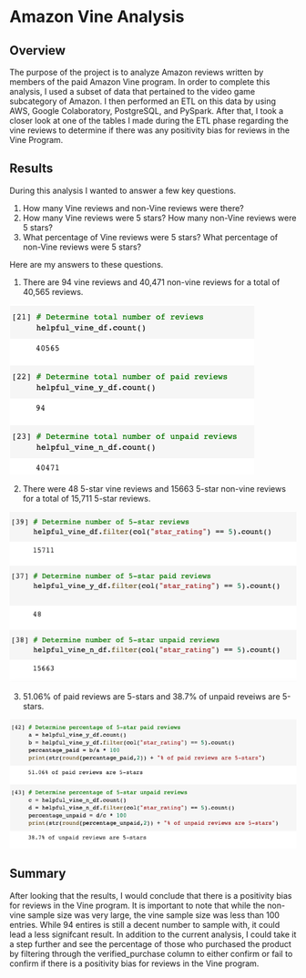 # Amazon Vine Analysis

## Overview 

The purpose of the project is to analyze Amazon reviews written by members of the paid Amazon Vine program. In order to complete this analysis, I used a subset of data that pertained to the video game subcategory of Amazon. I then performed an ETL on this data by using AWS, Google Colaboratory, PostgreSQL, and PySpark. After that, I took a closer look at one of the tables I made during the ETL phase regarding the vine reviews to determine if there was any positivity bias for reviews in the Vine Program.

## Results
 
During this analysis I wanted to answer a few key questions.

1. How many Vine reviews and non-Vine reviews were there?
2. How many Vine reviews were 5 stars? How many non-Vine reviews were 5 stars?
3. What percentage of Vine reviews were 5 stars? What percentage of non-Vine reviews were 5 stars?

Here are my answers to these questions.

1. There are 94 vine reviews and 40,471 non-vine reviews for a total of 40,565 reviews.

![total_reviews](https://github.com/mahmoodsayedi/amazon_vine_analysis/blob/main/visualizations/total_reviews.png)

2. There were 48 5-star vine reviews and 15663 5-star non-vine reviews for a total of 15,711 5-star reviews.

![5_star_reviews](https://github.com/mahmoodsayedi/amazon_vine_analysis/blob/main/visualizations/5_star_reviews.png)

3. 51.06% of paid reviews are 5-stars and 38.7% of unpaid reveiws are 5-stars.  

![percentage_5_stars](https://github.com/mahmoodsayedi/amazon_vine_analysis/blob/main/visualizations/percentage_5_stars.png)

## Summary 

After looking that the results, I would conclude that there is a positivity bias for reviews in the Vine program. It is important to note that while the non-vine sample size was very large, the vine sample size was less than 100 entries. While 94 entires is still a decent number to sample with, it could lead a less signifcant result. In addition to the current analysis, I could take it a step further and see the percentage of those who purchased the product by filtering through the verified_purchase column to either confirm or fail to confirm if there is a positivity bias for reviews in the Vine program.
